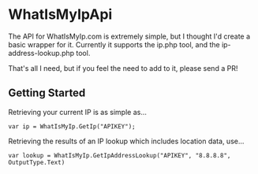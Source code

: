 # WhatIsMyIpApi

The API for WhatIsMyIp.com is extremely simple, but I thought I'd create a basic wrapper for it. Currently it supports the ip.php tool, and the ip-address-lookup.php tool.

That's all I need, but if you feel the need to add to it, please send a PR!

## Getting Started

Retrieving your current IP is as simple as...

    var ip = WhatIsMyIp.GetIp("APIKEY");

Retrieving the results of an IP lookup which includes location data, use...

    var lookup = WhatIsMyIp.GetIpAddressLookup("APIKEY", "8.8.8.8", OutputType.Text)

